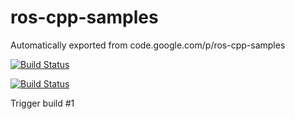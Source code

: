 # ros-cpp-samples
Automatically exported from code.google.com/p/ros-cpp-samples

[![Build Status](https://semaphoreci.com/api/v1/projects/5e0eb831-31e3-4773-bad5-4eb64c5c6613/416618/badge.svg)](https://semaphoreci.com/andriy/ros-cpp-samples)

[![Build Status](https://drone.io/github.com/AndriyPt/ros-cpp-samples/status.png)](https://drone.io/github.com/AndriyPt/ros-cpp-samples/latest)

Trigger build #1

